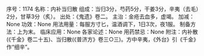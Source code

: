 序号：1174
名称：内补当归散
组成：当归3分，芍药5分，干姜3分，辛夷（去毛）2分，甘草3分（炙）。
出处：《鬼遗》卷二。
主治：金疮去血多，虚竭。
加减：None
功效：None
用法用量：每服方寸匕，温酒调下，1日3次，夜1服。
制备方法：上为末。
临床应用：None
各家论述：None
用药禁忌：None
附注：内补散(《千金》卷二十五)、当归散(《普济方》卷三○三)。方中辛夷，《外台》引《千金》作“细辛”。
